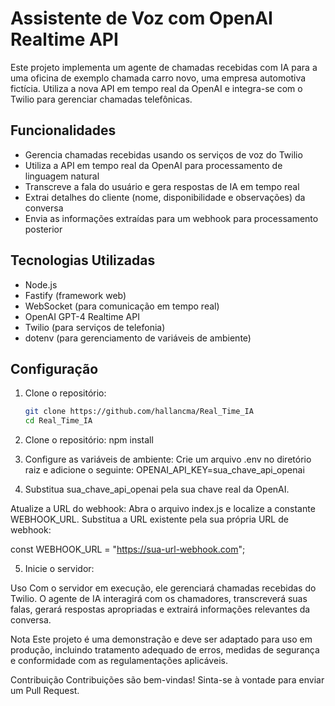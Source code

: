 # Assistente de Voz com OpenAI Realtime API

Este projeto implementa um agente de chamadas recebidas com IA para a uma oficina de exemplo chamada carro novo, uma empresa automotiva fictícia. Utiliza a nova API em tempo real da OpenAI e integra-se com o Twilio para gerenciar chamadas telefônicas.

## Funcionalidades

- Gerencia chamadas recebidas usando os serviços de voz do Twilio
- Utiliza a API em tempo real da OpenAI para processamento de linguagem natural
- Transcreve a fala do usuário e gera respostas de IA em tempo real
- Extrai detalhes do cliente (nome, disponibilidade e observações) da conversa
- Envia as informações extraídas para um webhook para processamento posterior

## Tecnologias Utilizadas

- Node.js
- Fastify (framework web)
- WebSocket (para comunicação em tempo real)
- OpenAI GPT-4 Realtime API
- Twilio (para serviços de telefonia)
- dotenv (para gerenciamento de variáveis de ambiente)

## Configuração

1. Clone o repositório:
   ```bash
   git clone https://github.com/hallancma/Real_Time_IA
   cd Real_Time_IA

2. Clone o repositório:
npm install


3. Configure as variáveis de ambiente: Crie um arquivo .env no diretório raiz e adicione o seguinte:
OPENAI_API_KEY=sua_chave_api_openai

4. Substitua sua_chave_api_openai pela sua chave real da OpenAI.

Atualize a URL do webhook: Abra o arquivo index.js e localize a constante WEBHOOK_URL. Substitua a URL existente pela sua própria URL de webhook:

const WEBHOOK_URL = "https://sua-url-webhook.com";

5. Inicie o servidor:

Uso
Com o servidor em execução, ele gerenciará chamadas recebidas do Twilio. O agente de IA interagirá com os chamadores, transcreverá suas falas, gerará respostas apropriadas e extrairá informações relevantes da conversa.

Nota
Este projeto é uma demonstração e deve ser adaptado para uso em produção, incluindo tratamento adequado de erros, medidas de segurança e conformidade com as regulamentações aplicáveis.

Contribuição
Contribuições são bem-vindas! Sinta-se à vontade para enviar um Pull Request.
